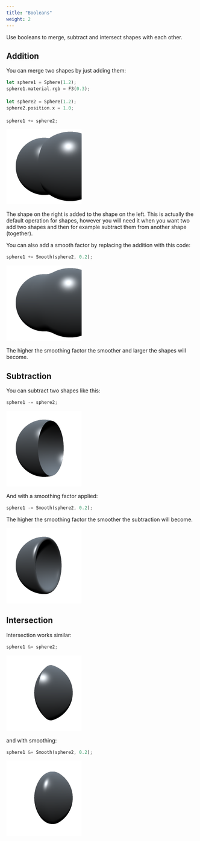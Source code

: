 ```yaml
---
title: "Booleans"
weight: 2
---
```


Use booleans to merge, subtract and intersect shapes with each other.

## Addition

You can merge two shapes by just adding them:

```rust
let sphere1 = Sphere(1.2);
sphere1.material.rgb = F3(0.3);

let sphere2 = Sphere(1.2);
sphere2.position.x = 1.0;

sphere1 += sphere2;
```

![Add](add.png)

The shape on the right is added to the shape on the left. This is actually the default operation for shapes, however you will need it when you want two add two shapes and then for example subtract them from another shape (together).


You can also add a smooth factor by replacing the addition with this code:

```rust
sphere1 += Smooth(sphere2, 0.2);
```

![Smooth Add](add_smooth.png)

The higher the smoothing factor the smoother and larger the shapes will become.

## Subtraction

You can subtract two shapes like this:

```rust
sphere1 -= sphere2;
```

![Subtract](subtract.png)

And with a smoothing factor applied:

```rust
sphere1 -= Smooth(sphere2, 0.2);
```

The higher the smoothing factor the smoother the subtraction will become.

![Smooth Subtract](subtract_smooth.png)

## Intersection

Intersection works similar:

```rust
sphere1 &= sphere2;
```

![Intersection](intersection.png)

and with smoothing:

```rust
sphere1 &= Smooth(sphere2, 0.2);
```

![Smooth Intersection](intersection_smooth.png)

